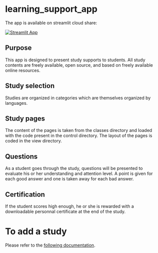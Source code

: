 # learning_support_app

The app is available on streamlit cloud share:

[![Streamlit App](https://static.streamlit.io/badges/streamlit_badge_black_white.svg)](https://datacore.streamlitapp.com/)

## Purpose
This app is designed to present study supports to students. All study contents are freely available, open source, and based on freely available online resources. 

## Study selection
Studies are organized in categories which are themselves organized by languages.

## Study pages
The content of the pages is taken from the classes directory and loaded with the code present in the control directory.
The layout of the pages is coded in the view directory.

## Questions
As a student goes through the study, questions will be presented to evaluate his or her understanding and attention level. A point is given for each good answer and one is taken away for each bad answer.

## Certification
If the student scores high enough, he or she is rewarded with a downloadable personnal certificate at the end of the study.

# To add a study
Please refer to the [following documentation](classes/).